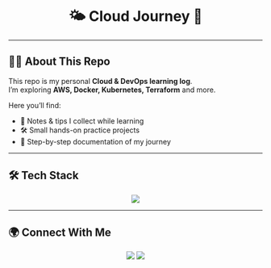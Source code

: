 <h1 align="center">🌤️ Cloud Journey 🚀</h1>

---

## 👨‍💻 About This Repo
This repo is my personal **Cloud & DevOps learning log**.  
I’m exploring **AWS, Docker, Kubernetes, Terraform** and more.  

Here you’ll find:
- 📝 Notes & tips I collect while learning  
- 🛠️ Small hands-on practice projects  
- 📓 Step-by-step documentation of my journey  

---

## 🛠️ Tech Stack
<p align="center">
  <img src="https://skillicons.dev/icons?i=aws,azure,docker,kubernetes,terraform,git,github&perline=15" />
</p>

---

## 🌍 Connect With Me
<p align="center">
  <a href="https://linkedin.com/in/maahijeen"><img src="https://img.shields.io/badge/LinkedIn-Connect-1E90FF?style=flat&logo=linkedin&logoColor=white" /></a>
  <a href="https://instagram.com/createmaahi"><img src="https://img.shields.io/badge/Instagram-@createmaahi-DD2A7B?style=flat&logo=instagram&logoColor=white" /></a>
</p>
